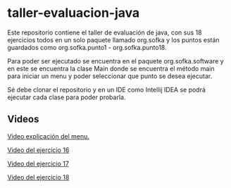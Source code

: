 # taller-evaluacion-java

Este repositorio contiene el taller de evaluación de java, 
con sus 18 ejercicios todos en un solo paquete llamado org.sofka 
y los puntos están guardados como org.sofka.punto1 - org.sofka.punto18.

Para poder ser ejecutado se encuentra en el paquete org.sofka.software y en este se encuentra la clase Main donde se 
encuentra el método main para iniciar un menu y poder seleccionar que punto se desea ejecutar.

Sé debe clonar el repositorio y en un IDE como Intellij IDEA se podrá ejecutar cada clase para poder probarla.

## Videos #
<a href="https://youtu.be/XtuWBXZTV3Q">Video explicación del menu.</a>

<a href="">Video del ejercicio 16</a>

<a href="">Video del ejercicio 17</a>

<a href="">Video del ejercicio 18</a>
